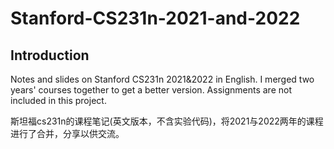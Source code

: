 # Stanford-CS231n-2021-and-2022
## Introduction
Notes and slides on Stanford CS231n 2021&2022 in English. I merged two years' courses together to get a better version. Assignments are not included in this project. 

斯坦福cs231n的课程笔记(英文版本，不含实验代码)，将2021与2022两年的课程进行了合并，分享以供交流。
